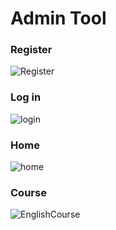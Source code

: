 # Admin Tool

### Register
![Register](https://user-images.githubusercontent.com/27458911/118070695-3bb44d80-b35b-11eb-922b-f2daef381202.jpg)

### Log in
![login](https://user-images.githubusercontent.com/27458911/118070778-64d4de00-b35b-11eb-9cee-4277d0fcdb9d.jpg)

### Home
![home](https://user-images.githubusercontent.com/27458911/118070847-8635ca00-b35b-11eb-8831-cc0a4e79a03a.jpg)

### Course
![EnglishCourse](https://user-images.githubusercontent.com/27458911/118070981-bf6e3a00-b35b-11eb-9d5f-c4ddc85b14c2.jpg)
